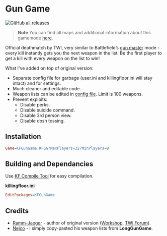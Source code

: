 [gun master]: https://battlefield.fandom.com/wiki/Gun_Master

# Gun Game

[![GitHub all releases](https://img.shields.io/github/downloads/InsultingPros/KFGunGame/total)](https://github.com/InsultingPros/KFGunGame/releases)

> **Note** You can find all maps and additional information about this gamemode [here](https://insultingpros.github.io/KFStory/GunGame.html).

Official deathmatch by TWI, very similar to Battlefield’s [gun master] mode - every kill instantly gets you the next weapon in the list. Be the first player to get a kill with every weapon on the list to win!

What I've added on top of original version:

- Separate config file for garbage (user.ini and killingfloor.ini will stay intact) and for settings.
- Much cleaner and editable code.
- Weapon lists can be edited in [config file](Configs/KFGunGameSettings.ini). Limit is 100 weapons.
- Prevent exploits:
  - Disable perks.
  - Disable suicide command.
  - Disable 3rd person view.
  - Disable dosh tossing.

## Installation

```ini
Game=KFGunGame.KFGG?MaxPlayers=32?MinPlayers=8
```

## Building and Dependancies

Use [KF Compile Tool](https://github.com/InsultingPros/KFCompileTool) for easy compilation.

**killingfloor.ini**

```ini
EditPackages=KFGunGame
```

## Credits

- [Ramm-Jaeger](http://steamcommunity.com/profiles/76561197966407225) - author of original version ([Workshop](https://steamcommunity.com/sharedfiles/filedetails/?id=97706196), [TWI Forum](https://forums.tripwireinteractive.com/index.php?threads/mod-release-kf-gun-game-v-0-70-alpha.85621/)).
- [Nejco](https://steamcommunity.com/profiles/76561198008041378) - I simply copy-pasted his weapon lists from **LongGunGame**.
